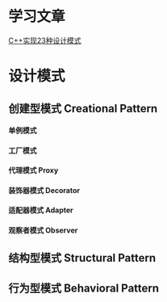 # 学习文章

[C++实现23种设计模式](https://blog.csdn.net/leacock1991/article/details/111713017)

# 设计模式

## 创建型模式 Creational Pattern

#### 单例模式

#### 工厂模式

#### 代理模式 Proxy

#### 装饰器模式 Decorator

#### 适配器模式 Adapter

#### 观察者模式 Observer

## 结构型模式 Structural Pattern

## **行为型模式 Behavioral Pattern**

